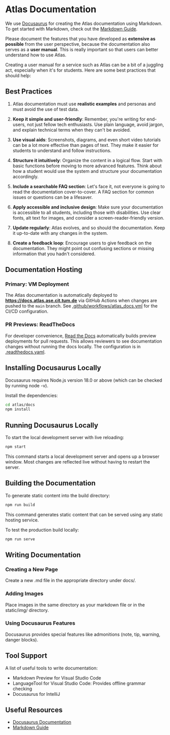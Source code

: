 # Atlas Documentation

We use [Docusaurus](https://docusaurus.io/) for creating the Atlas documentation using Markdown.
To get started with Markdown, check out the [Markdown Guide](https://www.markdownguide.org/).

Please document the features that you have developed as **extensive as possible** from the user perspective, because the documentation also serves as a **user manual**. This is really important so that users can better understand how to use Atlas.

Creating a user manual for a service such as Atlas can be a bit of a juggling act, especially when it's for students. Here are some best practices that should help:

## Best Practices

1. Atlas documentation must use **realistic examples** and personas and must avoid the use of test data.

2. **Keep it simple and user-friendly**: Remember, you're writing for end-users, not just fellow tech enthusiasts. Use plain language, avoid jargon, and explain technical terms when they can't be avoided.

3. **Use visual aids**: Screenshots, diagrams, and even short video tutorials can be a lot more effective than pages of text. They make it easier for students to understand and follow instructions.

4. **Structure it intuitively**: Organize the content in a logical flow. Start with basic functions before moving to more advanced features. Think about how a student would use the system and structure your documentation accordingly.

5. **Include a searchable FAQ section**: Let's face it, not everyone is going to read the documentation cover-to-cover. A FAQ section for common issues or questions can be a lifesaver.

6. **Apply accessible and inclusive design**: Make sure your documentation is accessible to all students, including those with disabilities. Use clear fonts, alt text for images, and consider a screen-reader-friendly version.

7. **Update regularly**: Atlas evolves, and so should the documentation. Keep it up-to-date with any changes in the system.

8. **Create a feedback loop**: Encourage users to give feedback on the documentation. They might point out confusing sections or missing information that you hadn't considered.

## Documentation Hosting

### Primary: VM Deployment
The Atlas documentation is automatically deployed to **https://docs.atlas.ase.cit.tum.de** via GitHub Actions when changes are pushed to the `main` branch. See [.github/workflows/atlas_docs.yml](../../.github/workflows/atlas_docs.yml) for the CI/CD configuration.

### PR Previews: ReadTheDocs
For developer convenience, [Read the Docs](https://readthedocs.org) automatically builds preview deployments for pull requests. This allows reviewers to see documentation changes without running the docs locally. The configuration is in [.readthedocs.yaml](.readthedocs.yaml).

## Installing Docusaurus Locally

Docusaurus requires Node.js version 18.0 or above (which can be checked by running node -v).

Install the dependencies:

```bash
cd atlas/docs
npm install
```

## Running Docusaurus Locally

To start the local development server with live reloading:

```bash
npm start
```

This command starts a local development server and opens up a browser window. Most changes are reflected live without having to restart the server.

## Building the Documentation

To generate static content into the build directory:

```bash
npm run build
```

This command generates static content that can be served using any static hosting service.

To test the production build locally:

```bash
npm run serve
```

## Writing Documentation

### Creating a New Page

Create a new .md file in the appropriate directory under docs/.

### Adding Images

Place images in the same directory as your markdown file or in the static/img/ directory.

### Using Docusaurus Features

Docusaurus provides special features like admonitions (note, tip, warning, danger blocks).

## Tool Support

A list of useful tools to write documentation:

- Markdown Preview for Visual Studio Code
- LanguageTool for Visual Studio Code: Provides offline grammar checking
- Docusaurus for IntelliJ

## Useful Resources

- [Docusaurus Documentation](https://docusaurus.io/docs)
- [Markdown Guide](https://www.markdownguide.org/)
